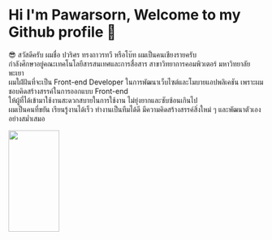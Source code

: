 # Hi I'm Pawarsorn, Welcome to my Github profile 👋
 :sunglasses: สวัสดีครับ ผมชื่อ ปวริศร ทรงถาวรทวี หรือโบ๊ท ผมเป็นคนเชียงรายครับ <br>
 กำลังศึกษาอยู่คณะเทคโนโลยีสารสนเทศและการสื่อสาร สาขาวิทยาการคอมพิวเตอร์ มหาวิทยาลัยพะเยา <br>
 ผมใฝ่ฝันที่จะเป็น Front-end Developer ในการพัฒนาเว็บไซต์และโมบายแอปพลิเคชัน เพราะผมชอบคิดสร้างสรรค์ในการออกแบบ Front-end <br> 
 ให้ผู้ที่ได้เข้ามาใช้งานสะดวกสบายในการใช้งาน ไม่ยุ่งยากและซับซ้อนเกินไป <br>
 ผมเป็นคนที่ขยัน เรียนรู้งานได้เร็ว ทำงานเป็นทีมได้ดี มีความคิดสร้างสรรค์สิ่งใหม่ ๆ และพัฒนาตัวเองอย่างสม่ำเสมอ <br>
 
 <a href="https://filezeed.s3.us-west-1.wasabisys.com/aTPqrxCrES.jpg"><img src="https://filezeed.s3.us-west-1.wasabisys.com/aTPqrxCrES.jpg" align="left" height="200" width="100" ></a>
 
 
<!--
**BoatPawarisorn25/BoatPawarisorn25** is a ✨ _special_ ✨ repository because its `README.md` (this file) appears on your GitHub profile.

Here are some ideas to get you started:

- 🔭 I’m currently working on ...
- 🌱 I’m currently learning ...
- 👯 I’m looking to collaborate on ...
- 🤔 I’m looking for help with ...
- 💬 Ask me about ...
- 📫 How to reach me: ...
- 😄 Pronouns: ...
- ⚡ Fun fact: ...
-->
